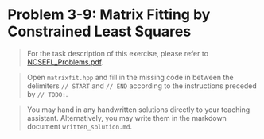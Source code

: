 # Problem 3-9: Matrix Fitting by Constrained Least Squares

> For the task description of this exercise, please refer to [NCSEFL_Problems.pdf](
https://www.sam.math.ethz.ch/~ralfh/tmp/NCSEFL_Problems_full.pdf).

> Open `matrixfit.hpp` and fill in the missing code in between the delimiters `// START` and `// END` according to the instructions preceded by `// TODO:`.

> You may hand in any handwritten solutions directly to your teaching assistant. Alternatively, you may write them in the markdown document `written_solution.md`.
